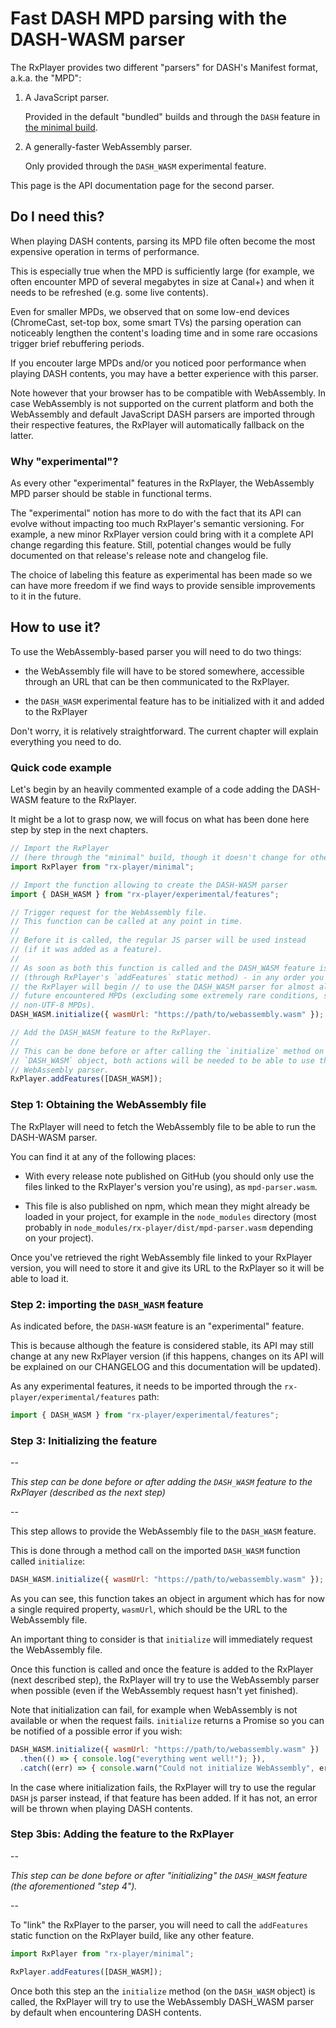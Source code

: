 # Fast DASH MPD parsing with the DASH-WASM parser

The RxPlayer provides two different "parsers" for DASH's Manifest format, a.k.a.
the "MPD":

1. A JavaScript parser.

   Provided in the default "bundled" builds and through the `DASH` feature in
   [the minimal build](../../Getting_Started/Minimal_Player.md).

2. A generally-faster WebAssembly parser.

   Only provided through the `DASH_WASM` experimental feature.

This page is the API documentation page for the second parser.

## Do I need this?

When playing DASH contents, parsing its MPD file often become the most expensive
operation in terms of performance.

This is especially true when the MPD is sufficiently large (for example, we
often encounter MPD of several megabytes in size at Canal+) and when it needs
to be refreshed (e.g. some live contents).

Even for smaller MPDs, we observed that on some low-end devices (ChromeCast,
set-top box, some smart TVs) the parsing operation can noticeably lengthen the
content's loading time and in some rare occasions trigger brief rebuffering
periods.

If you encouter large MPDs and/or you noticed poor performance when playing DASH
contents, you may have a better experience with this parser.

Note however that your browser has to be compatible with WebAssembly.
In case WebAssembly is not supported on the current platform and both the
WebAssembly and default JavaScript DASH parsers are imported through their
respective features, the RxPlayer will automatically fallback on the latter.

### Why "experimental"?

As every other "experimental" features in the RxPlayer, the WebAssembly MPD
parser should be stable in functional terms.

The "experimental" notion has more to do with the fact that its API can evolve
without impacting too much RxPlayer's semantic versioning.
For example, a new minor RxPlayer version could bring with it a complete API
change regarding this feature.
Still, potential changes would be fully documented on that release's release
note and changelog file.

The choice of labeling this feature as experimental has been made so we can
have more freedom if we find ways to provide sensible improvements to it in the
future.

## How to use it?

To use the WebAssembly-based parser you will need to do two things:

- the WebAssembly file will have to be stored somewhere, accessible through an
  URL that can be then communicated to the RxPlayer.

- the `DASH_WASM` experimental feature has to be initialized with it and
  added to the RxPlayer

Don't worry, it is relatively straightforward.
The current chapter will explain everything you need to do.

### Quick code example

Let's begin by an heavily commented example of a code adding the DASH-WASM
feature to the RxPlayer.

It might be a lot to grasp now, we will focus on what has been done here step
by step in the next chapters.

```js
// Import the RxPlayer
// (here through the "minimal" build, though it doesn't change for other builds)
import RxPlayer from "rx-player/minimal";

// Import the function allowing to create the DASH-WASM parser
import { DASH_WASM } from "rx-player/experimental/features";

// Trigger request for the WebAssembly file.
// This function can be called at any point in time.
//
// Before it is called, the regular JS parser will be used instead
// (if it was added as a feature).
//
// As soon as both this function is called and the DASH_WASM feature is added
// (through RxPlayer's `addFeatures` static method) - in any order you wish -
// the RxPlayer will begin // to use the DASH_WASM parser for almost all
// future encountered MPDs (excluding some extremely rare conditions, such as
// non-UTF-8 MPDs).
DASH_WASM.initialize({ wasmUrl: "https://path/to/webassembly.wasm" });

// Add the DASH_WASM feature to the RxPlayer.
//
// This can be done before or after calling the `initialize` method on the
// `DASH_WASM` object, both actions will be needed to be able to use the
// WebAssembly parser.
RxPlayer.addFeatures([DASH_WASM]);
```

### Step 1: Obtaining the WebAssembly file

The RxPlayer will need to fetch the WebAssembly file to be able to run the
DASH-WASM parser.

You can find it at any of the following places:

- With every release note published on GitHub (you should only use
  the files linked to the RxPlayer's version you're using), as
  `mpd-parser.wasm`.

- This file is also published on npm, which mean they might already be
  loaded in your project, for example in the `node_modules` directory (most
  probably in `node_modules/rx-player/dist/mpd-parser.wasm` depending on
  your project).

Once you've retrieved the right WebAssembly file linked to your RxPlayer
version, you will need to store it and give its URL to the RxPlayer so it will
be able to load it.

### Step 2: importing the `DASH_WASM` feature

As indicated before, the `DASH-WASM` feature is an "experimental" feature.

This is because although the feature is considered stable, its API may still
change at any new RxPlayer version (if this happens, changes on its API will be
explained on our CHANGELOG and this documentation will be updated).

As any experimental features, it needs to be imported through the
`rx-player/experimental/features` path:

```js
import { DASH_WASM } from "rx-player/experimental/features";
```

### Step 3: Initializing the feature

--

_This step can be done before or after adding the `DASH_WASM` feature to the
RxPlayer (described as the next step)_

--

This step allows to provide the WebAssembly file to the `DASH_WASM` feature.

This is done through a method call on the imported `DASH_WASM` function called
`initialize`:

```js
DASH_WASM.initialize({ wasmUrl: "https://path/to/webassembly.wasm" });
```

As you can see, this function takes an object in argument which has for now a
single required property, `wasmUrl`, which should be the URL to the WebAssembly
file.

An important thing to consider is that `initialize` will immediately request the
WebAssembly file.

Once this function is called and once the feature is added to the RxPlayer (next
described step), the RxPlayer will try to use the WebAssembly parser when
possible (even if the WebAssembly request hasn't yet finished).

Note that initialization can fail, for example when WebAssembly is not available
or when the request fails. `initialize` returns a Promise so you can be notified
of a possible error if you wish:

```js
DASH_WASM.initialize({ wasmUrl: "https://path/to/webassembly.wasm" })
  .then(() => { console.log("everything went well!"); }),
  .catch((err) => { console.warn("Could not initialize WebAssembly", err); });
```

In the case where initialization fails, the RxPlayer will try to use the regular
`DASH` js parser instead, if that feature has been added. If it has not, an
error will be thrown when playing DASH contents.

### Step 3bis: Adding the feature to the RxPlayer

--

_This step can be done before or after "initializing" the `DASH_WASM` feature
(the aforementioned "step 4")._

--

To "link" the RxPlayer to the parser, you will need to call the `addFeatures`
static function on the RxPlayer build, like any other feature.

```js
import RxPlayer from "rx-player/minimal";

RxPlayer.addFeatures([DASH_WASM]);
```

Once both this step an the `initialize` method (on the `DASH_WASM` object) is
called, the RxPlayer will try to use the WebAssembly DASH_WASM parser by default
when encountering DASH contents.
